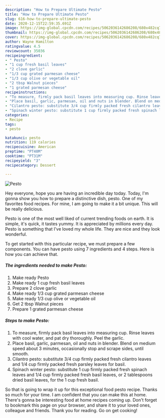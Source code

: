 ```yaml
---
description: "How to Prepare Ultimate Pesto"
title: "How to Prepare Ultimate Pesto"
slug: 616-how-to-prepare-ultimate-pesto
date: 2020-12-15T22:59:35.691Z
image: https://img-global.cpcdn.com/recipes/5062036142686208/680x482cq70/pesto-recipe-main-photo.jpg
thumbnail: https://img-global.cpcdn.com/recipes/5062036142686208/680x482cq70/pesto-recipe-main-photo.jpg
cover: https://img-global.cpcdn.com/recipes/5062036142686208/680x482cq70/pesto-recipe-main-photo.jpg
author: Wayne Hamilton
ratingvalue: 4.5
reviewcount: 35036
recipeingredient:
- " Pesto"
- "1 cup fresh basil leaves"
- "2 clove garlic"
- "1/3 cup grated parmesan cheese"
- "1/3 cup olive or vegetable oil"
- "2 tbsp Walnut pieces"
- "1 grated parmesan cheese"
recipeinstructions:
- "To measure, firmly pack basil leaves into measuring cup. Rinse leaves with cool water, and pat dry thoroughly. Peel the garlic."
- "Place basil, garlic, parmesan, oil and nuts in blender. Blend on medium speed about 3 minutes, occasionally stop and scrape sides, until smooth."
- "Cilantro pesto: substitute 3/4 cup firmly packed fresh cilantro leaves and 1/4 cup firmly packed fresh parsley leaves for basil."
- "Spinach winter pesto: substitute 1 cup firmly packed fresh spinach leaves and 1/4 cup firmly packed fresh basil leaves, or 2 tablespoons dried basil leaves, for the 1 cup fresh basil."
categories:
- Recipe
tags:
- pesto

katakunci: pesto 
nutrition: 119 calories
recipecuisine: American
preptime: "PT40M"
cooktime: "PT31M"
recipeyield: "3"
recipecategory: Dessert

---
```



![Pesto](https://img-global.cpcdn.com/recipes/5062036142686208/680x482cq70/pesto-recipe-main-photo.jpg)

Hey everyone, hope you are having an incredible day today. Today, I'm gonna show you how to prepare a distinctive dish, pesto. One of my favorites food recipes. For mine, I am going to make it a bit unique. This will be really delicious.



Pesto is one of the most well liked of current trending foods on earth. It is simple, it's quick, it tastes yummy. It is appreciated by millions every day. Pesto is something that I've loved my whole life. They are nice and they look wonderful.


To get started with this particular recipe, we must prepare a few components. You can have pesto using 7 ingredients and 4 steps. Here is how you can achieve that.

<!--inarticleads1-->

##### The ingredients needed to make Pesto:

1. Make ready  Pesto
1. Make ready 1 cup fresh basil leaves
1. Prepare 2 clove garlic
1. Make ready 1/3 cup grated parmesan cheese
1. Make ready 1/3 cup olive or vegetable oil
1. Get 2 tbsp Walnut pieces
1. Prepare 1 grated parmesan cheese




<!--inarticleads2-->

##### Steps to make Pesto:

1. To measure, firmly pack basil leaves into measuring cup. Rinse leaves with cool water, and pat dry thoroughly. Peel the garlic.
1. Place basil, garlic, parmesan, oil and nuts in blender. Blend on medium speed about 3 minutes, occasionally stop and scrape sides, until smooth.
1. Cilantro pesto: substitute 3/4 cup firmly packed fresh cilantro leaves and 1/4 cup firmly packed fresh parsley leaves for basil.
1. Spinach winter pesto: substitute 1 cup firmly packed fresh spinach leaves and 1/4 cup firmly packed fresh basil leaves, or 2 tablespoons dried basil leaves, for the 1 cup fresh basil.




So that is going to wrap it up for this exceptional food pesto recipe. Thanks so much for your time. I am confident that you can make this at home. There's gonna be interesting food at home recipes coming up. Don't forget to bookmark this page on your browser, and share it to your loved ones, colleague and friends. Thank you for reading. Go on get cooking!
